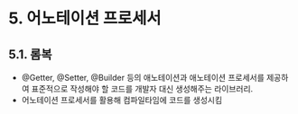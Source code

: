 # 5. 어노테이션 프로세서

## 5.1. 롬복

- @Getter, @Setter, @Builder 등의 애노테이션과 애노테이션 프로세서를 제공하여 표준적으로 작성해야 할 코드를 개발자 대신 생성해주는 라이브러리.
- 어노테이션 프로세서를 활용해 컴파일타임에 코드를 생성시킴
